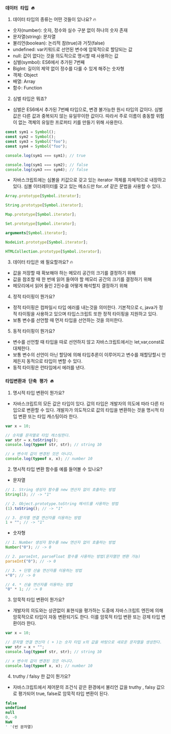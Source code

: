 ### `데이터 타입 🔥`

1. 데이터 타입의 종류는 어떤 것들이 있나요? 🔥

- 숫자(number): 숫자, 정수와 실수 구분 없이 하나의 숫자 존재
- 문자열(string): 문자열
- 불리언(boolean): 논리적 참(true)과 거짓(false)
- undefined: var키워드로 선언된 변수에 암묵적으로 할당되는 값
- null: 값이 없다는 것을 의도적으로 명시할 때 사용하는 값
- 심벌(symbol): ES6에서 추가된 7번째
- BigInt: 길이의 제약 없이 정수를 다룰 수 있게 해주는 숫자형
- 객체: Object
- 배열: Array
- 함수: Function

2. 심벌 타입은 뭐죠?

- 심벌은 ES6에서 추가된 7번째 타입으로, 변경 불가능한 원시 타입의 값이다. 심벌 값은 다른 값과 중복되지 않는 유일무이한 값이다. 따라서 주로 이름이 충동할 위험이 없는 객체의 유일한 프로퍼티 키를 만들기 위해 사용한다.

```js
const sym1 = Symbol();
const sym2 = Symbol();
const sym3 = Symbol("foo");
const sym4 = Symbol("foo");

console.log(sym1 === sym1); // true

console.log(sym1 === sym2); // false
console.log(sym3 === sym4); // false
```

- 자바스크립트에는 심볼을 키값으로 갖고 있는 iterator 객체를 자체적으로 내장하고 있다. 심볼 이터레이터를 갖고 있는 메소드만 for..of 같은 문법을 사용할 수 있다.

```js
Array.prototype[Symbol.iterator];

String.prototype[Symbol.iterator];

Map.prototype[Symbol.iterator];

Set.prototype[Symbol.iterator];

arguments[Symbol.iterator];

NodeList.prototype[Symbol.iterator];

HTMLCollection.prototype[Symbol.iterator];
```

3. 데이터 타입은 왜 필요할까요? 🔥

- 값을 저장할 때 확보해야 하는 메모리 공간의 크기를 결정하기 위해
- 값을 참조할 때 한 번에 읽어 들여야 할 메모리 공간의 크기를 결정하기 위해
- 메모리에서 읽어 들인 2진수를 어떻게 해석할지 결정하기 위해

4. 정적 타이핑이 뭔가요?

- 정적 타이핑은 컴파일시 타입 에러를 내는것을 의미한다. 기본적으로 c, java가 정적 타이핑을 사용하고 있으며 타입스크립트 또한 정적 타이핑을 지원하고 있다.
- 보통 변수를 선언할 때 먼저 타입을 선언하는 것을 의미한다.

5. 동적 타이핑이 뭔가요?

- 변수를 선언할 때 타입을 따로 선언하지 않고 자바스크립트에서는 let,var,const로 대체한다.
- 보통 변수의 선언이 아닌 할당에 의해 타입추론이 이루어지고 변수를 재할당할시 언제든지 동적으로 타입이 변할 수 있다.
- 동적 타이핑은 런타임에서 에러를 낸다.

### `타입변환과 단축 평가 🔥`

1. 명시적 타입 변환이 뭔가요?

- 자바스크립트의 모든 값은 타입이 있다. 값의 타입은 개발자의 의도에 따라 다른 타입으로 변환할 수 있다. 개발자가 의도적으로 값의 타입을 변환하는 것을 명시적 타입 변환 또는 타입 캐스팅이라 한다.

```js
var x = 10;

// 숫자를 문자열로 타입 캐스팅한다.
var str = x.toString();
console.log(typeof str, str); // string 10

// x 변수의 값이 변경된 것은 아니다.
console.log(typeof x, x); // number 10
```

2. 명시적 타입 변환 함수를 예를 들어볼 수 있나요?

- 문자열

```js
// 1. String 생성자 함수를 new 연산자 없이 호출하는 방법
String(1); // -> "1"

// 2. Object.prototype.toString 메서드를 사용하는 방법
(1).toString(); // -> "1"

// 3. 문자열 연결 연산자를 이용하는 방법
1 + ""; // -> "1"
```

- 숫자형

```js
// 1. Number 생성자 함수를 new 연산자 없이 호출하는 방법
Number("0"); // -> 0

// 2. parseInt, parseFloat 함수를 사용하는 방법(문자열만 변환 가능)
parseInt("0"); // -> 0

// 3. + 단항 산술 연산자를 이용하는 방법
+"0"; // -> 0

// 4. * 산술 연산자를 이용하는 방법
"0" * 1; // -> 0
```

3. 암묵적 타입 변환이 뭔가요?

- 개발자의 의도와는 상관없이 표현식을 평가하는 도중에 자바스크립트 엔진에 의해 암묵적으로 타입이 자동 변환되기도 한다. 이를 암묵적 타입 변환 또는 강제 타입 변환이라 한다.

```js
var x = 10;

// 문자열 연결 연산자 ( + )는 숫자 타입 x의 값을 바탕으로 새로운 문자열을 생성한다.
var str = x + "";
console.log(typeof str, str); // string 10

// x 변수의 값이 변경된 것은 아니다.
console.log(typeof x, x); // number 10
```

4. truthy / falsy 한 값이 뭔가요?

- 자바스크립트에서 제어문의 조건식 같은 환경에서 불리언 값을 truthy , falsy 값으로 평가되어 true, false로 암묵적 타입 변환이 된다.

```js
false
undefined
null
0, -0
NaN
' '(빈 문자열)
```
